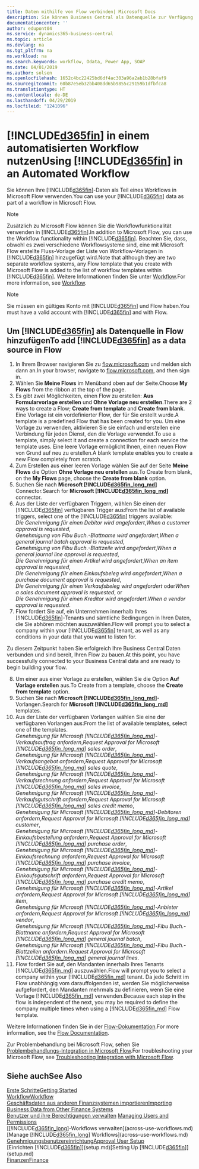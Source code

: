 ```yaml
---
title: Daten mithilfe von Flow verbinden| Microsoft Docs
description: Sie können Business Central als Datenquelle zur Verfügung stellen und eine OData-URL Ihrer Webdienste festlegen, um eine Geschäfts-App mithilfe einem automatisierten Workflow erstellen.
documentationcenter: ''
author: edupont04
ms.service: dynamics365-business-central
ms.topic: article
ms.devlang: na
ms.tgt_pltfrm: na
ms.workload: na
ms.search.keywords: workflow, Odata, Power App, SOAP
ms.date: 04/01/2019
ms.author: solsen
ms.openlocfilehash: 1652c4bc22425bd6df4ac303a96a2ab1b28bfaf9
ms.sourcegitcommit: 60b87e5eb32bb408dd65b9855c29159b1dfbfca8
ms.translationtype: HT
ms.contentlocale: de-DE
ms.lasthandoff: 04/29/2019
ms.locfileid: "1241096"
---
```

# <a name="using-included365finincludesd365finmdmd-in-an-automated-workflow"></a><span data-ttu-id="7e2e8-103">[!INCLUDE[d365fin](includes/d365fin_md.md)] in einem automatisierten Workflow nutzen</span><span class="sxs-lookup"><span data-stu-id="7e2e8-103">Using [!INCLUDE[d365fin](includes/d365fin_md.md)] in an Automated Workflow</span></span>
<span data-ttu-id="7e2e8-104">Sie können Ihre [!INCLUDE[d365fin](includes/d365fin_md.md)]-Daten als Teil eines Workflows in Microsoft Flow verwenden.</span><span class="sxs-lookup"><span data-stu-id="7e2e8-104">You can use your [!INCLUDE[d365fin](includes/d365fin_md.md)] data as part of a workflow in Microsoft Flow.</span></span>

> [!NOTE]
> <span data-ttu-id="7e2e8-105">Zusätzlich zu Microsoft Flow können Sie die Workflowfunktionalität verwenden in [!INCLUDE[d365fin](includes/d365fin_md.md)].</span><span class="sxs-lookup"><span data-stu-id="7e2e8-105">In addition to Microsoft Flow, you can use the Workflow functionality within [!INCLUDE[d365fin](includes/d365fin_md.md)].</span></span> <span data-ttu-id="7e2e8-106">Beachten Sie, dass, obwohl es zwei verschiedene Workflowsysteme sind, eine mit Microsoft Flow erstellte Fluss-Vorlage der Liste von Workflow-Vorlagen in [!INCLUDE[d365fin](includes/d365fin_md.md)] hinzugefügt wird.</span><span class="sxs-lookup"><span data-stu-id="7e2e8-106">Note that although they are two separate workflow systems, any Flow template that you create with Microsoft Flow is added to the list of workflow templates within [!INCLUDE[d365fin](includes/d365fin_md.md)].</span></span> <span data-ttu-id="7e2e8-107">Weitere Informationen finden Sie unter [Workflow](across-workflow.md).</span><span class="sxs-lookup"><span data-stu-id="7e2e8-107">For more information, see [Workflow](across-workflow.md).</span></span>  

> [!NOTE]  
>   <span data-ttu-id="7e2e8-108">Sie müssen ein gültiges Konto mit [!INCLUDE[d365fin](includes/d365fin_md.md)] und Flow haben.</span><span class="sxs-lookup"><span data-stu-id="7e2e8-108">You must have a valid account with [!INCLUDE[d365fin](includes/d365fin_md.md)] and with Flow.</span></span>  

## <a name="to-add-included365finincludesd365finmdmd-as-a-data-source-in-flow"></a><span data-ttu-id="7e2e8-109">Um [!INCLUDE[d365fin](includes/d365fin_md.md)] als Datenquelle in Flow hinzufügen</span><span class="sxs-lookup"><span data-stu-id="7e2e8-109">To add [!INCLUDE[d365fin](includes/d365fin_md.md)] as a data source in Flow</span></span>
1. <span data-ttu-id="7e2e8-110">In Ihrem Browser navigieren Sie zu [flow.microsoft.com](https://flow.microsoft.com/en-us/) und melden sich dann an.</span><span class="sxs-lookup"><span data-stu-id="7e2e8-110">In your browser, navigate to [flow.microsoft.com](https://flow.microsoft.com/en-us/), and then sign in.</span></span>
2. <span data-ttu-id="7e2e8-111">Wählen Sie **Meine Flows** im Menüband oben auf der Seite.</span><span class="sxs-lookup"><span data-stu-id="7e2e8-111">Choose **My Flows** from the ribbon at the top of the page.</span></span>
3. <span data-ttu-id="7e2e8-112">Es gibt zwei Möglichkeiten, einen Flow zu erstellen: **Aus Formularvorlage erstellen** und **Ohne Vorlage neu erstellen**.</span><span class="sxs-lookup"><span data-stu-id="7e2e8-112">There are 2 ways to create a Flow; **Create from template** and **Create from blank**.</span></span> <span data-ttu-id="7e2e8-113">Eine Vorlage ist ein vordefinierter Flow, der für Sie erstellt wurde.</span><span class="sxs-lookup"><span data-stu-id="7e2e8-113">A template is a predefined Flow that has been created for you.</span></span>  <span data-ttu-id="7e2e8-114">Um eine Vorlage zu verwenden, aktivieren Sie sie einfach und erstellen eine Verbindung für jeden Dienst, den die Vorlage verwendet.</span><span class="sxs-lookup"><span data-stu-id="7e2e8-114">To use a template, simply select it and create a connection for each service the template uses.</span></span> <span data-ttu-id="7e2e8-115">Eine leere Vorlage ermöglicht Ihnen, einen neuen Flow von Grund auf neu zu erstellen.</span><span class="sxs-lookup"><span data-stu-id="7e2e8-115">A blank template enables you to create a new Flow completely from scratch.</span></span>
4. <span data-ttu-id="7e2e8-116">Zum Erstellen aus einer leeren Vorlage wählen Sie auf der Seite **Meine Flows** die Option **Ohne Vorlage neu erstellen** aus.</span><span class="sxs-lookup"><span data-stu-id="7e2e8-116">To Create from blank, on the **My Flows** page, choose the **Create from blank** option.</span></span>
5. <span data-ttu-id="7e2e8-117">Suchen Sie nach **Microsoft [!INCLUDE[d365fin_long_md](includes/d365fin_long_md.md)]** Connector.</span><span class="sxs-lookup"><span data-stu-id="7e2e8-117">Search for **Microsoft [!INCLUDE[d365fin_long_md](includes/d365fin_long_md.md)]** connector.</span></span>
6. <span data-ttu-id="7e2e8-118">Aus der Liste der verfügbaren Triggern, wählen Sie einen der [!INCLUDE[d365fin](includes/d365fin_md.md)] verfügbaren Trigger aus:</span><span class="sxs-lookup"><span data-stu-id="7e2e8-118">From the list of available triggers, select one of the [!INCLUDE[d365fin](includes/d365fin_md.md)] triggers available:</span></span>  
    <span data-ttu-id="7e2e8-119">*Die Genehmigung für einen Debitor wird angefordert*,</span><span class="sxs-lookup"><span data-stu-id="7e2e8-119">*When a customer approval is requested*,</span></span>  
    <span data-ttu-id="7e2e8-120">*Genehmigung von Fibu Buch.-Blattname wird angefordert*,</span><span class="sxs-lookup"><span data-stu-id="7e2e8-120">*When a general journal batch approval is requested*,</span></span>  
    <span data-ttu-id="7e2e8-121">*Genehmigung von Fibu Buch.-Blattzeile wird angefordert*,</span><span class="sxs-lookup"><span data-stu-id="7e2e8-121">*When a general journal line approval is requested*,</span></span>  
    <span data-ttu-id="7e2e8-122">*Die Genehmigung für einen Artikel wird angefordert*,</span><span class="sxs-lookup"><span data-stu-id="7e2e8-122">*When an item approval is requested*,</span></span>  
    <span data-ttu-id="7e2e8-123">*Die Genehmigung für einen Einkaufsbeleg wird angefordert*,</span><span class="sxs-lookup"><span data-stu-id="7e2e8-123">*When a purchase document approval is requested*,</span></span>  
    <span data-ttu-id="7e2e8-124">*Die Genehmigung für einen Verkaufsbeleg wird angefordert* oder</span><span class="sxs-lookup"><span data-stu-id="7e2e8-124">*When a sales document approval is requested*, or</span></span>  
    <span data-ttu-id="7e2e8-125">*Die Genehmigung für einen Kreditor wird angefordert*.</span><span class="sxs-lookup"><span data-stu-id="7e2e8-125">*When a vendor approval is requested*.</span></span>
7. <span data-ttu-id="7e2e8-126">Flow fordert Sie auf, ein Unternehmen innerhalb Ihres [!INCLUDE[d365fin](includes/d365fin_md.md)]-Tenants und sämtliche Bedingungen in Ihren Daten, die Sie abhören möchten auszuwählen.</span><span class="sxs-lookup"><span data-stu-id="7e2e8-126">Flow will prompt you to select a company within your [!INCLUDE[d365fin](includes/d365fin_md.md)] tenant, as well as any conditions in your data that you want to listen for.</span></span>

<span data-ttu-id="7e2e8-127">Zu diesem Zeitpunkt haben Sie erfolgreich Ihre Business Central Daten verbunden und sind bereit, Ihren Flow zu bauen.</span><span class="sxs-lookup"><span data-stu-id="7e2e8-127">At this point, you have successfully connected to your Business Central data and are ready to begin building your flow.</span></span>

8. <span data-ttu-id="7e2e8-128">Um einer aus einer Vorlage zu erstellen, wählen Sie die Option **Auf Vorlage erstellen** aus.</span><span class="sxs-lookup"><span data-stu-id="7e2e8-128">To Create from a template, choose the **Create from template** option.</span></span>
9. <span data-ttu-id="7e2e8-129">Suchen Sie nach **Microsoft [!INCLUDE[d365fin_long_md](includes/d365fin_long_md.md)]**-Vorlangen.</span><span class="sxs-lookup"><span data-stu-id="7e2e8-129">Search for **Microsoft [!INCLUDE[d365fin_long_md](includes/d365fin_long_md.md)]** templates.</span></span>
10. <span data-ttu-id="7e2e8-130">Aus der Liste der verfügbaren Vorlangen wählen Sie eine der verfügbaren Vorlangen aus:</span><span class="sxs-lookup"><span data-stu-id="7e2e8-130">From the list of available templates, select one of the templates.</span></span>  
    <span data-ttu-id="7e2e8-131">*Genehmigung für Microsoft [!INCLUDE[d365fin_long_md](includes/d365fin_long_md.md)]-Verkaufsauftrag anfordern*,</span><span class="sxs-lookup"><span data-stu-id="7e2e8-131">*Request Approval for Microsoft [!INCLUDE[d365fin_long_md](includes/d365fin_long_md.md)] sales order*,</span></span>  
    <span data-ttu-id="7e2e8-132">*Genehmigung für Microsoft [!INCLUDE[d365fin_long_md](includes/d365fin_long_md.md)]-Verkaufsangebot anfordern*,</span><span class="sxs-lookup"><span data-stu-id="7e2e8-132">*Request Approval for Microsoft [!INCLUDE[d365fin_long_md](includes/d365fin_long_md.md)] sales quote*,</span></span>  
    <span data-ttu-id="7e2e8-133">*Genehmigung für Microsoft [!INCLUDE[d365fin_long_md](includes/d365fin_long_md.md)]-Verkaufsrechnung anfordern*,</span><span class="sxs-lookup"><span data-stu-id="7e2e8-133">*Request Approval for Microsoft [!INCLUDE[d365fin_long_md](includes/d365fin_long_md.md)] sales invoice*,</span></span>  
    <span data-ttu-id="7e2e8-134">*Genehmigung für Microsoft [!INCLUDE[d365fin_long_md](includes/d365fin_long_md.md)]-Verkaufsgutschrift anfordern*,</span><span class="sxs-lookup"><span data-stu-id="7e2e8-134">*Request Approval for Microsoft [!INCLUDE[d365fin_long_md](includes/d365fin_long_md.md)] sales credit memo*,</span></span>  
    <span data-ttu-id="7e2e8-135">*Genehmigung für Microsoft [!INCLUDE[d365fin_long_md](includes/d365fin_long_md.md)]-Debitoren anfordern*,</span><span class="sxs-lookup"><span data-stu-id="7e2e8-135">*Request Approval for Microsoft [!INCLUDE[d365fin_long_md](includes/d365fin_long_md.md)] customer*,</span></span>  
    <span data-ttu-id="7e2e8-136">*Genehmigung für Microsoft [!INCLUDE[d365fin_long_md](includes/d365fin_long_md.md)]-Einkaufsbestellung anfordern*,</span><span class="sxs-lookup"><span data-stu-id="7e2e8-136">*Request Approval for Microsoft [!INCLUDE[d365fin_long_md](includes/d365fin_long_md.md)] purchase order*,</span></span>  
    <span data-ttu-id="7e2e8-137">*Genehmigung für Microsoft [!INCLUDE[d365fin_long_md](includes/d365fin_long_md.md)]-Einkaufsrechnung anfordern*,</span><span class="sxs-lookup"><span data-stu-id="7e2e8-137">*Request Approval for Microsoft [!INCLUDE[d365fin_long_md](includes/d365fin_long_md.md)] purchase invoice*,</span></span>  
    <span data-ttu-id="7e2e8-138">*Genehmigung für Microsoft [!INCLUDE[d365fin_long_md](includes/d365fin_long_md.md)]-EInkaufsgutschrift anfordern*,</span><span class="sxs-lookup"><span data-stu-id="7e2e8-138">*Request Approval for Microsoft [!INCLUDE[d365fin_long_md](includes/d365fin_long_md.md)] purchase credit memo*,</span></span>  
    <span data-ttu-id="7e2e8-139">*Genehmigung für Microsoft [!INCLUDE[d365fin_long_md](includes/d365fin_long_md.md)]-Artikel anfordern*,</span><span class="sxs-lookup"><span data-stu-id="7e2e8-139">*Request Approval for Microsoft [!INCLUDE[d365fin_long_md](includes/d365fin_long_md.md)] item*,</span></span>  
    <span data-ttu-id="7e2e8-140">*Genehmigung für Microsoft [!INCLUDE[d365fin_long_md](includes/d365fin_long_md.md)]-Anbieter anfordern*,</span><span class="sxs-lookup"><span data-stu-id="7e2e8-140">*Request Approval for Microsoft [!INCLUDE[d365fin_long_md](includes/d365fin_long_md.md)] vendor*,</span></span>  
    <span data-ttu-id="7e2e8-141">*Genehmigung für Microsoft [!INCLUDE[d365fin_long_md](includes/d365fin_long_md.md)]-Fibu Buch.-Blattname anfordern*,</span><span class="sxs-lookup"><span data-stu-id="7e2e8-141">*Request Approval for Microsoft [!INCLUDE[d365fin_long_md](includes/d365fin_long_md.md)] general journal batch*,</span></span>  
    <span data-ttu-id="7e2e8-142">*Genehmigung für Microsoft [!INCLUDE[d365fin_long_md](includes/d365fin_long_md.md)]-Fibu Buch.-Blattzeilen anfordern*.</span><span class="sxs-lookup"><span data-stu-id="7e2e8-142">*Request Approval for Microsoft [!INCLUDE[d365fin_long_md](includes/d365fin_long_md.md)] general journal lines*.</span></span>  
11. <span data-ttu-id="7e2e8-143">Flow fordert Sie auf, den Mandanten innerhalb Ihres Tenants [!INCLUDE[d365fin_md](includes/d365fin_md.md)] auszuwählen.</span><span class="sxs-lookup"><span data-stu-id="7e2e8-143">Flow will prompt you to select a company within your [!INCLUDE[d365fin_md](includes/d365fin_md.md)] tenant.</span></span> <span data-ttu-id="7e2e8-144">Da jede Schritt im Flow unabhängig vom darauffolgenden ist, werden Sie möglicherweise aufgefordert, den Mandanten mehrmals zu definieren, wenn Sie eine Vorlage [!INCLUDE[d365fin_md](includes/d365fin_md.md)] verwenden.</span><span class="sxs-lookup"><span data-stu-id="7e2e8-144">Because each step in the flow is independent of the next, you may be required to define the company multiple times when using a [!INCLUDE[d365fin_md](includes/d365fin_md.md)] Flow template.</span></span>

<span data-ttu-id="7e2e8-145">Weitere Informationen finden Sie in der [Flow-Dokumentation](https://docs.microsoft.com/en-us/flow/getting-started).</span><span class="sxs-lookup"><span data-stu-id="7e2e8-145">For more information, see the [Flow Documentation](https://docs.microsoft.com/en-us/flow/getting-started).</span></span>

<span data-ttu-id="7e2e8-146">Zur Problembehandlung bei Microsoft Flow, sehen Sie [Problembehandlungs-Integration in Microsoft Flow](across-troubleshooting-how-use-financials-data-source-flow.md).</span><span class="sxs-lookup"><span data-stu-id="7e2e8-146">For troubleshooting your Microsoft Flow, see [Troubleshooting Integration with Microsoft Flow](across-troubleshooting-how-use-financials-data-source-flow.md).</span></span>

## <a name="see-also"></a><span data-ttu-id="7e2e8-147">Siehe auch</span><span class="sxs-lookup"><span data-stu-id="7e2e8-147">See Also</span></span>
[<span data-ttu-id="7e2e8-148">Erste Schritte</span><span class="sxs-lookup"><span data-stu-id="7e2e8-148">Getting Started</span></span>](product-get-started.md)  
[<span data-ttu-id="7e2e8-149">Workflow</span><span class="sxs-lookup"><span data-stu-id="7e2e8-149">Workflow</span></span>](across-workflow.md)  
[<span data-ttu-id="7e2e8-150">Geschäftsdaten aus anderen Finanzsystemen importieren</span><span class="sxs-lookup"><span data-stu-id="7e2e8-150">Importing Business Data from Other Finance Systems</span></span>](across-import-data-configuration-packages.md)  
<span data-ttu-id="7e2e8-151">[Benutzer und ihre Berechtigungen verwalten](ui-how-users-permissions.md) </span><span class="sxs-lookup"><span data-stu-id="7e2e8-151">[Managing Users and Permissions](ui-how-users-permissions.md) </span></span>  
<span data-ttu-id="7e2e8-152">[[!INCLUDE[d365fin_long](includes/d365fin_long_md.md)]-Workflows verwalten](across-use-workflows.md)</span><span class="sxs-lookup"><span data-stu-id="7e2e8-152">[Manage [!INCLUDE[d365fin_long](includes/d365fin_long_md.md)] Workflows](across-use-workflows.md)</span></span>  
[<span data-ttu-id="7e2e8-153">Genehmigungsbenutzereinrichtung</span><span class="sxs-lookup"><span data-stu-id="7e2e8-153">Approval User Setup</span></span>](across-how-to-set-up-approval-users.md)  
<span data-ttu-id="7e2e8-154">[Einrichten [!INCLUDE[d365fin](includes/d365fin_md.md)]](setup.md)</span><span class="sxs-lookup"><span data-stu-id="7e2e8-154">[Setting Up [!INCLUDE[d365fin](includes/d365fin_md.md)]](setup.md)</span></span>  
[<span data-ttu-id="7e2e8-155">Finanzen</span><span class="sxs-lookup"><span data-stu-id="7e2e8-155">Finance</span></span>](finance.md)  
